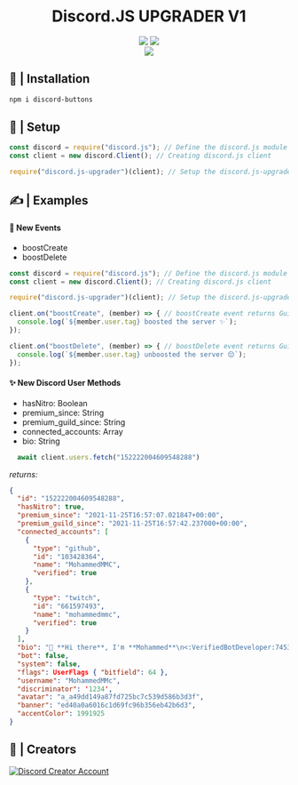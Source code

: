 <div style="text-align:center;">
    <h1>Discord.JS UPGRADER V1</h1>
    <div>
        <img src="https://img.shields.io/npm/v/discord.js-upgrader?maxAge=3600" />
        <img src="https://img.shields.io/npm/dt/discord.js-upgrader?maxAge=3600" />
    </div>
    <img src="https://nodei.co/npm/discord.js-upgrader.png?downloads=true&stars=true">
</div>

## 📂 | Installation

```sh
npm i discord-buttons
```

## 📜 | Setup

```js
const discord = require("discord.js"); // Define the discord.js module
const client = new discord.Client(); // Creating discord.js client

require("discord.js-upgrader")(client); // Setup the discord.js-upgrader module
```

## **✍ | Examples**

#### 🔨 New Events

<ul>
    <li>boostCreate</li>
    <li>boostDelete</li>
</ul>

```js
const discord = require("discord.js"); // Define the discord.js module
const client = new discord.Client(); // Creating discord.js client

require("discord.js-upgrader")(client); // Setup the discord.js-upgrader module

client.on("boostCreate", (member) => { // boostCreate event returns GuildMember
  console.log(`${member.user.tag} boosted the server ✨`);
});

client.on("boostDelete", (member) => { // boostDelete event returns GuildMember
  console.log(`${member.user.tag} unboosted the server 😔`);
});
```

#### ✨ New Discord User Methods

<ul>
    <li>hasNitro: Boolean</li>
    <li>premium_since: String</li>
    <li>premium_guild_since: String</li>
    <li>connected_accounts: Array</li>
    <li>bio: String</li>
</ul>

```js
  await client.users.fetch("152222004609548288")
```
<em>returns:</em>
```json
{
  "id": "152222004609548288",
  "hasNitro": true,
  "premium_since": "2021-11-25T16:57:07.021847+00:00",
  "premium_guild_since": "2021-11-25T16:57:42.237000+00:00",
  "connected_accounts": [
    {
      "type": "github",
      "id": "103428364",
      "name": "MohammedMMC",
      "verified": true
    },
    {
      "type": "twitch",
      "id": "661597493",
      "name": "mohammedmmc",
      "verified": true
    }
  ],
  "bio": "👋 **Hi there**, I'm **Mohammed**\n<:VerifiedBotDeveloper:745306444534120453> I'm **Full-Stack** Developer\n**<:devlist:876121148990062642> DevList: https://dlist.me/mmc\n**\nhttps://i8.ae/necDO",
  "bot": false,
  "system": false,
  "flags": UserFlags { "bitfield": 64 },
  "username": "MohammedMMc",
  "discriminator": '1234',
  "avatar": "a_a49dd149a87fd725bc7c539d586b3d3f",
  "banner": "ed40a0a6016c1d69fc96b356eb42b6d3",
  "accentColor": 1991925
}
```

## 👥 | Creators

<a href="https://github.com/MohammedMMC"><img src="https://discord.c99.nl/widget/theme-1/152222004609548288.png" alt="Discord Creator Account"></a>

